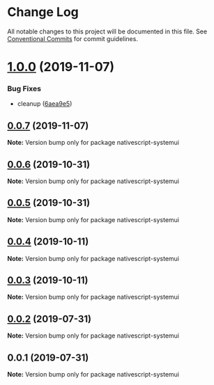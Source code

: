 # Change Log

All notable changes to this project will be documented in this file.
See [Conventional Commits](https://conventionalcommits.org) for commit guidelines.

# [1.0.0](https://github.com/Akylas/nativescript-systemui/compare/v0.0.7...v1.0.0) (2019-11-07)


### Bug Fixes

* cleanup ([6aea9e5](https://github.com/Akylas/nativescript-systemui/commit/6aea9e5da7ae23bb58b47bf5a1670bedb58408a3))





## [0.0.7](https://github.com/Akylas/nativescript-systemui/compare/v0.0.6...v0.0.7) (2019-11-07)

**Note:** Version bump only for package nativescript-systemui





## [0.0.6](https://github.com/Akylas/nativescript-systemui/compare/v0.0.5...v0.0.6) (2019-10-31)

**Note:** Version bump only for package nativescript-systemui





## [0.0.5](https://github.com/Akylas/nativescript-systemui/compare/v0.0.4...v0.0.5) (2019-10-31)

**Note:** Version bump only for package nativescript-systemui





## [0.0.4](https://github.com/Akylas/nativescript-systemui/compare/v0.0.3...v0.0.4) (2019-10-11)

**Note:** Version bump only for package nativescript-systemui





## [0.0.3](https://github.com/Akylas/nativescript-systemui/compare/v0.0.2...v0.0.3) (2019-10-11)

**Note:** Version bump only for package nativescript-systemui





## [0.0.2](https://github.com/Akylas/nativescript-systemui/compare/v0.0.1...v0.0.2) (2019-07-31)

**Note:** Version bump only for package nativescript-systemui





## 0.0.1 (2019-07-31)

**Note:** Version bump only for package nativescript-systemui

